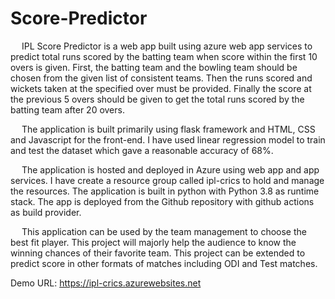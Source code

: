 # Score-Predictor

  &emsp; IPL Score Predictor is a web app built using azure web app services to predict total runs scored by the batting team when score within the first 10 overs is given. First, the batting team and the bowling team should be chosen from the given list of consistent teams. Then the runs scored and wickets taken at the specified over must be provided. Finally the score at the previous 5 overs should be given to get the total runs scored by the batting team after 20 overs.
  
 &emsp; The application is built primarily using flask framework and HTML, CSS and Javascript for the front-end. I have used linear regression model to train and test the dataset which gave a reasonable accuracy of 68%. 
 
 &emsp; The application is hosted and deployed in Azure using web app and app services. I have create a resource group called ipl-crics to hold and manage the resources. The application is built in python with Python 3.8 as runtime stack. The app is deployed from the Github repository with github actions as build provider.
 
  &emsp; This application can be used by the team management to choose the best fit player. This project will majorly help the audience to know the winning chances of their favorite team. This project can be extended to predict score in other formats of matches including ODI and Test matches. 
  
  Demo URL: https://ipl-crics.azurewebsites.net

